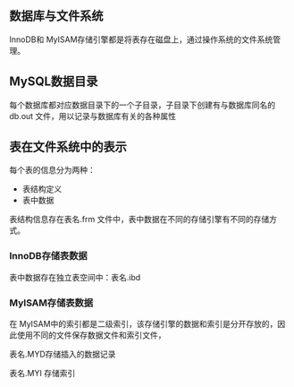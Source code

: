 ## 数据库与文件系统

InnoDB和 MyISAM存储引擎都是将表存在磁盘上，通过操作系统的文件系统管理。

## MySQL数据目录

每个数据库都对应数据目录下的一个子目录，子目录下创建有与数据库同名的 db.out 文件，用以记录与数据库有关的各种属性	

## 表在文件系统中的表示

每个表的信息分为两种：

- 表结构定义
- 表中数据

表结构信息存在表名.frm 文件中，表中数据在不同的存储引擎有不同的存储方式。

### InnoDB存储表数据

表中数据存在独立表空间中：表名.ibd

### MyISAM存储表数据

在 MyISAM中的索引都是二级索引，该存储引擎的数据和索引是分开存放的，因此使用不同的文件保存数据文件和索引文件，	

表名.MYD存储插入的数据记录

表名.MYI 存储索引